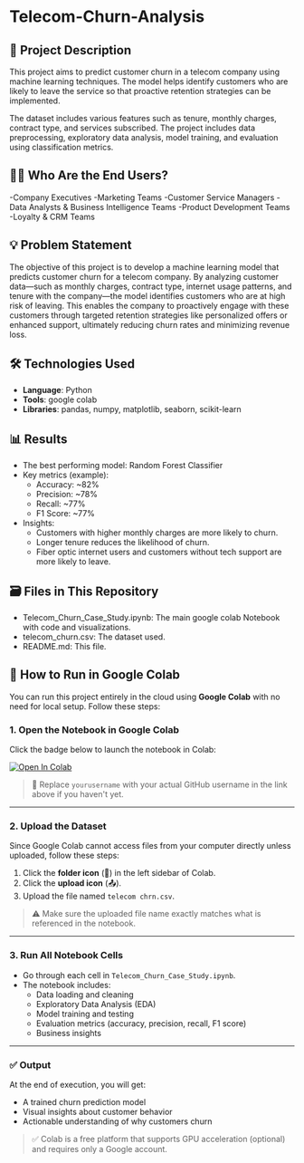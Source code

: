 # Telecom-Churn-Analysis
## 📌 Project Description

This project aims to predict customer churn in a telecom company using machine learning techniques. The model helps identify customers who are likely to leave the service so that proactive retention strategies can be implemented.

The dataset includes various features such as tenure, monthly charges, contract type, and services subscribed. The project includes data preprocessing, exploratory data analysis, model training, and evaluation using classification metrics.

## 🧑‍💻 Who Are the End Users?

-Company Executives
-Marketing Teams
-Customer Service Managers
-Data Analysts & Business Intelligence Teams
-Product Development Teams
-Loyalty & CRM Teams


## 💡 Problem Statement

The objective of this project is to develop a machine learning model that predicts customer churn for a telecom company. By analyzing customer data—such as monthly charges, contract type, internet usage patterns, and tenure with the company—the model identifies customers who are at high risk of leaving. This enables the company to proactively engage with these customers through targeted retention strategies like personalized offers or enhanced support, ultimately reducing churn rates and minimizing revenue loss. 

## 🛠️ Technologies Used

- **Language**: Python
- **Tools**: google colab
- **Libraries**: pandas, numpy, matplotlib, seaborn, scikit-learn

## 📊 Results

- The best performing model: Random Forest Classifier
- Key metrics (example):
  - Accuracy: ~82%
  - Precision: ~78%
  - Recall: ~77%
  - F1 Score: ~77%
- Insights:
  - Customers with higher monthly charges are more likely to churn.
  - Longer tenure reduces the likelihood of churn.
  - Fiber optic internet users and customers without tech support are more likely to leave.

## 🗃️ Files in This Repository

- Telecom_Churn_Case_Study.ipynb: The main google colab Notebook with code and visualizations.
- telecom_churn.csv: The dataset used.
- README.md: This file.

## 🚀 How to Run in Google Colab

You can run this project entirely in the cloud using **Google Colab** with no need for local setup. Follow these steps:

### 1. Open the Notebook in Google Colab

Click the badge below to launch the notebook in Colab:

[![Open In Colab](https://colab.research.google.com/assets/colab-badge.svg)](https://colab.research.google.com/github/yourusername/telecom-churn-prediction/blob/main/Telecom_Churn_Case_Study.ipynb)

> 📌 Replace `yourusername` with your actual GitHub username in the link above if you haven't yet.

---

### 2. Upload the Dataset

Since Google Colab cannot access files from your computer directly unless uploaded, follow these steps:

1. Click the **folder icon** (📁) in the left sidebar of Colab.
2. Click the **upload icon** (📤).
3. Upload the file named `telecom chrn.csv`.

> ⚠️ Make sure the uploaded file name exactly matches what is referenced in the notebook.

---

### 3. Run All Notebook Cells

- Go through each cell in `Telecom_Churn_Case_Study.ipynb`.
- The notebook includes:
  - Data loading and cleaning
  - Exploratory Data Analysis (EDA)
  - Model training and testing
  - Evaluation metrics (accuracy, precision, recall, F1 score)
  - Business insights

---

### ✅ Output

At the end of execution, you will get:
- A trained churn prediction model
- Visual insights about customer behavior
- Actionable understanding of why customers churn

> ✅ Colab is a free platform that supports GPU acceleration (optional) and requires only a Google account.

